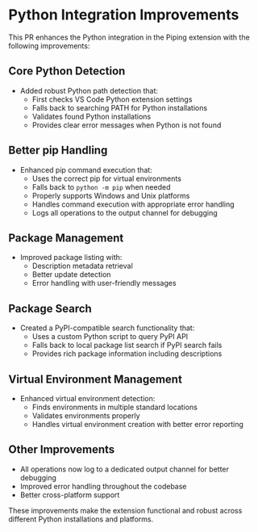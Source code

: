 # Python Integration Improvements

This PR enhances the Python integration in the Piping extension with the following improvements:

## Core Python Detection

- Added robust Python path detection that:
  - First checks VS Code Python extension settings
  - Falls back to searching PATH for Python installations
  - Validates found Python installations
  - Provides clear error messages when Python is not found

## Better pip Handling

- Enhanced pip command execution that:
  - Uses the correct pip for virtual environments
  - Falls back to `python -m pip` when needed
  - Properly supports Windows and Unix platforms
  - Handles command execution with appropriate error handling
  - Logs all operations to the output channel for debugging

## Package Management

- Improved package listing with:
  - Description metadata retrieval
  - Better update detection
  - Error handling with user-friendly messages

## Package Search

- Created a PyPI-compatible search functionality that:
  - Uses a custom Python script to query PyPI API
  - Falls back to local package list search if PyPI search fails
  - Provides rich package information including descriptions

## Virtual Environment Management

- Enhanced virtual environment detection:
  - Finds environments in multiple standard locations
  - Validates environments properly
  - Handles virtual environment creation with better error reporting

## Other Improvements

- All operations now log to a dedicated output channel for better debugging
- Improved error handling throughout the codebase
- Better cross-platform support

These improvements make the extension functional and robust across different Python installations and platforms.